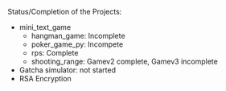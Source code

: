 Status/Completion of the Projects:
- mini_text_game
  - hangman_game: Incomplete
  - poker_game_py: Incompete
  - rps: Complete
  - shooting_range: Gamev2 complete, Gamev3 incomplete
- Gatcha simulator: not started
- RSA Encryption
